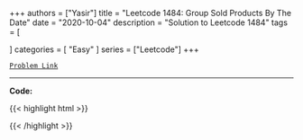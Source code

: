 
+++
authors = ["Yasir"]
title = "Leetcode 1484: Group Sold Products By The Date"
date = "2020-10-04"
description = "Solution to Leetcode 1484"
tags = [
    
]
categories = [
    "Easy"
]
series = ["Leetcode"]
+++



[`Problem Link`](https://leetcode.com/problems/group-sold-products-by-the-date/description/)

---

**Code:**

{{< highlight html >}}

{{< /highlight >}}

